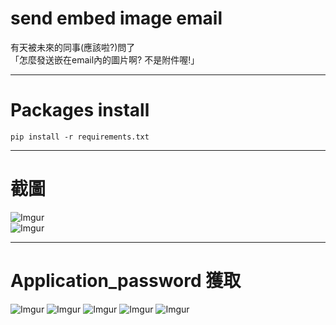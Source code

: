 # send embed image email
有天被未來的同事(應該啦?)問了    
「怎麼發送嵌在email內的圖片啊? 不是附件喔!」    

-----

# Packages install

```
pip install -r requirements.txt
```

-----

# 截圖

![Imgur](https://imgur.com/dmQ9pA7.png)    
![Imgur](https://imgur.com/Rm6mFnc.png)

-----

# Application_password 獲取

![Imgur](https://imgur.com/YKOUQ2O.png)
![Imgur](https://imgur.com/MIuQEqd.png)
![Imgur](https://imgur.com/TKlwqr5.png)
![Imgur](https://imgur.com/dQIp02W.png)
![Imgur](https://imgur.com/YBVtsBc.png)
